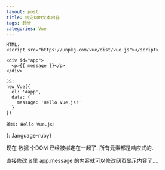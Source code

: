 ```yaml
---
layout: post
title: 绑定DOM文本内容
tags: 起步
categories: Vue
---
```





~~~
HTML: 
<script src="https://unpkg.com/vue/dist/vue.js"></script>

<div id="app">
  <p>{{ message }}</p>
</div>

JS:
new Vue({
  el: '#app',
  data: {
    message: 'Hello Vue.js!'
  }
})

输出: Hello Vue.js!
~~~
{: .language-ruby}

现在  数据 个DOM 已经被绑定在一起了.
所有元素都是响应式的.

直接修改 js里 app.message 的内容就可以修改网页显示内容了....



